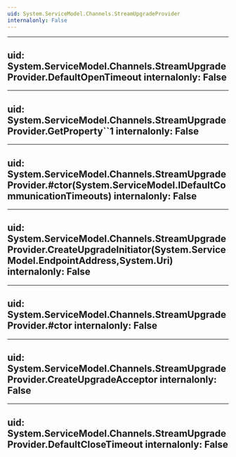 ```yaml
---
uid: System.ServiceModel.Channels.StreamUpgradeProvider
internalonly: False
---
```


---
uid: System.ServiceModel.Channels.StreamUpgradeProvider.DefaultOpenTimeout
internalonly: False
---

---
uid: System.ServiceModel.Channels.StreamUpgradeProvider.GetProperty``1
internalonly: False
---

---
uid: System.ServiceModel.Channels.StreamUpgradeProvider.#ctor(System.ServiceModel.IDefaultCommunicationTimeouts)
internalonly: False
---

---
uid: System.ServiceModel.Channels.StreamUpgradeProvider.CreateUpgradeInitiator(System.ServiceModel.EndpointAddress,System.Uri)
internalonly: False
---

---
uid: System.ServiceModel.Channels.StreamUpgradeProvider.#ctor
internalonly: False
---

---
uid: System.ServiceModel.Channels.StreamUpgradeProvider.CreateUpgradeAcceptor
internalonly: False
---

---
uid: System.ServiceModel.Channels.StreamUpgradeProvider.DefaultCloseTimeout
internalonly: False
---
